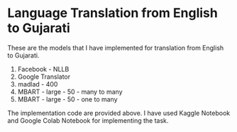 # Language Translation from English to Gujarati
These are the models that I have implemented for translation from English to Gujarati.

1. Facebook - NLLB
2. Google Translator
3. madlad - 400
4. MBART - large - 50 - many to many
5. MBART - large - 50 - one to many

The implementation code are provided above. I have used Kaggle Notebook and Google Colab Notebook for implementing the task.